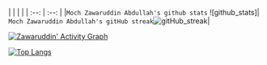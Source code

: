 | | | |
| :--: | :--: |
|`Moch Zawaruddin Abdullah's github stats` ![github_stats]| `Moch Zawaruddin Abdullah's gitHub streak`![gitHub_streak]|

[github stats]: https://github-readme-stats.vercel.app/api?username=zawaruddin&count_private=true&show_icons=true&theme=bear 
[gitHub_streak]: https://github-readme-streak-stats.herokuapp.com?user=zawaruddin&theme=bear

[![Zawaruddin' Activity Graph](https://activity-graph.herokuapp.com/graph?username=zawaruddin&custom_title=Zawaruddin's%20Contribution%20Graph&theme=bear&&bg_color=1f2023&color=b4ab88&line=c13879&point=0980c1&area=true&hide_border=true)](https://zawaruddin.blogspot.com)

[![Top Langs](https://github-readme-stats.vercel.app/api/top-langs/?username=zawaruddin&layout=compact&count_private=true&show_icons=true&theme=bear)](https://github.com/zawaruddin/github-readme-stats)
